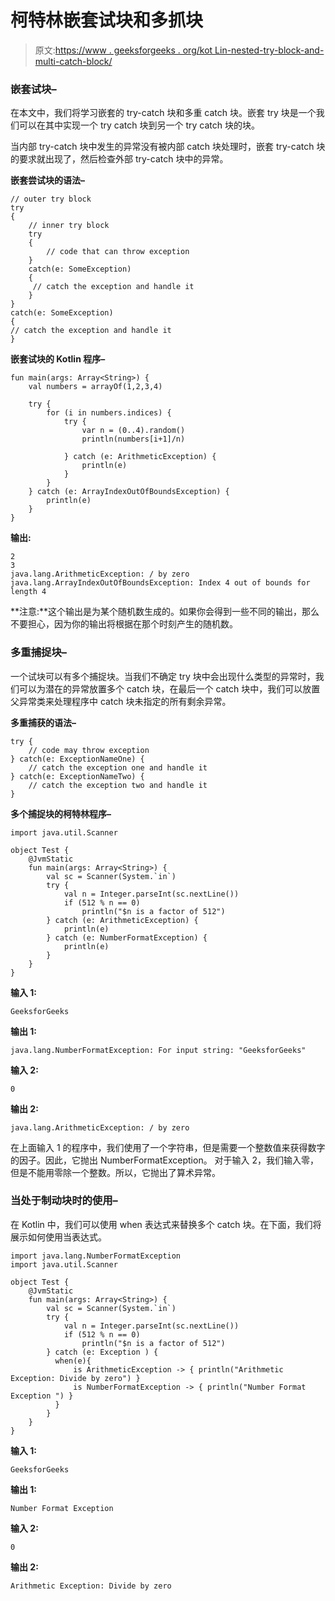 # 柯特林嵌套试块和多抓块

> 原文:[https://www . geeksforgeeks . org/kot Lin-nested-try-block-and-multi-catch-block/](https://www.geeksforgeeks.org/kotlin-nested-try-block-and-multiple-catch-block/)

### 嵌套试块–

在本文中，我们将学习嵌套的 try-catch 块和多重 catch 块。嵌套 try 块是一个我们可以在其中实现一个 try catch 块到另一个 try catch 块的块。

当内部 try-catch 块中发生的异常没有被内部 catch 块处理时，嵌套 try-catch 块的要求就出现了，然后检查外部 try-catch 块中的异常。

**嵌套尝试块的语法–**

```
// outer try block
try    
{    
    // inner try block   
    try    
    {    
        // code that can throw exception   
    }    
    catch(e: SomeException)    
    {    
     // catch the exception and handle it
    }    
}    
catch(e: SomeException)    
{    
// catch the exception and handle it
}    

```

**嵌套试块的 Kotlin 程序–**

```
fun main(args: Array<String>) {
    val numbers = arrayOf(1,2,3,4)

    try {
        for (i in numbers.indices) {
            try {
                var n = (0..4).random()
                println(numbers[i+1]/n)

            } catch (e: ArithmeticException) {
                println(e)
            }
        }
    } catch (e: ArrayIndexOutOfBoundsException) {
        println(e)
    }
}
```

**输出:**

```
2
3
java.lang.ArithmeticException: / by zero
java.lang.ArrayIndexOutOfBoundsException: Index 4 out of bounds for length 4

```

**注意:**这个输出是为某个随机数生成的。如果你会得到一些不同的输出，那么不要担心，因为你的输出将根据在那个时刻产生的随机数。

### 多重捕捉块–

一个试块可以有多个捕捉块。当我们不确定 try 块中会出现什么类型的异常时，我们可以为潜在的异常放置多个 catch 块，在最后一个 catch 块中，我们可以放置父异常类来处理程序中 catch 块未指定的所有剩余异常。

**多重捕获的语法–**

```
try {
    // code may throw exception
} catch(e: ExceptionNameOne) {
    // catch the exception one and handle it
} catch(e: ExceptionNameTwo) {
    // catch the exception two and handle it
}

```

**多个捕捉块的柯特林程序–**

```
import java.util.Scanner

object Test {
    @JvmStatic
    fun main(args: Array<String>) {
        val sc = Scanner(System.`in`)
        try {
            val n = Integer.parseInt(sc.nextLine())
            if (512 % n == 0)
                println("$n is a factor of 512")
        } catch (e: ArithmeticException) {
            println(e)
        } catch (e: NumberFormatException) {
            println(e)
        }
    }
}
```

**输入 1:**

```
GeeksforGeeks
```

**输出 1:**

```
java.lang.NumberFormatException: For input string: "GeeksforGeeks"
```

**输入 2:**

```
0
```

**输出 2:**

```
java.lang.ArithmeticException: / by zero
```

在上面输入 1 的程序中，我们使用了一个字符串，但是需要一个整数值来获得数字的因子。因此，它抛出 NumberFormatException。
对于输入 2，我们输入零，但是不能用零除一个整数。所以，它抛出了算术异常。

### 当处于制动块时的使用–

在 Kotlin 中，我们可以使用 when 表达式来替换多个 catch 块。在下面，我们将展示如何使用当表达式。

```
import java.lang.NumberFormatException
import java.util.Scanner

object Test {
    @JvmStatic
    fun main(args: Array<String>) {
        val sc = Scanner(System.`in`)
        try {
            val n = Integer.parseInt(sc.nextLine())
            if (512 % n == 0)
                println("$n is a factor of 512")
        } catch (e: Exception ) {
          when(e){
              is ArithmeticException -> { println("Arithmetic Exception: Divide by zero") }
              is NumberFormatException -> { println("Number Format Exception ") }
          }
        }
    }
}
```

**输入 1:**

```
GeeksforGeeks
```

**输出 1:**

```
Number Format Exception 
```

**输入 2:**

```
0
```

**输出 2:**

```
Arithmetic Exception: Divide by zero
```